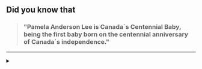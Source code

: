## Did you know that

<h3>
  <blockquote>
<!--START_SECTION:debris-->                                                                                                                                                                                                                                                                                                                                                                
"Pamela Anderson Lee is Canada`s Centennial Baby, being the first baby born on the centennial anniversary of Canada`s independence."
<!--END_SECTION:debris-->
  </blockquote>
</h3>

-----

<details>
  <summary></summary>

<img src="https://github-readme-stats.vercel.app/api?show_icons=true&hide=issues&username=ekickx"> <img src="https://github-readme-stats.vercel.app/api/top-langs/?layout=compact&username=ekickx">

</details>
